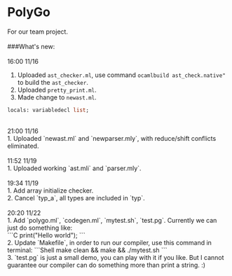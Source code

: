 # PolyGo
For our team project.<br>
<br>
###What's new:<br>
<br>
16:00 11/16<br>
1. Uploaded `ast_checker.ml`, use command ```ocamlbuild ast_check.native" ```to build the `ast_checker`.<br>
2. Uploaded `pretty_print.ml`.<br>
3. Made change to `newast.ml`.<br>
```ocaml
locals: variabledecl list;
```
<br>
21:00 11/16<br>
1. Uploaded `newast.ml` and `newparser.mly`, with reduce/shift conflicts eliminated.<br>
<br>
11:52 11/19<br>
1. Uploaded working `ast.mli` and `parser.mly`.<br>
<br>
19:34 11/19<br>
1. Add array initialize checker.<br>
2. Cancel `typ_a`, all types are included in `typ`.<br>
<br>
20:20 11/22<br>
1. Add `polygo.ml`, `codegen.ml`, `mytest.sh`, `test.pg`. Currently we can just do something like:<br>
```C
print("Hello world");
```
<br>
2. Update `Makefile`, in order to run our compiler, use this command in terminal:
```Shell
make clean && make && ./mytest.sh
```
<br>
3. `test.pg` is just a small demo, you can play with it if you like. But I cannot guarantee our compiler can do something more than print a string. :)
<br>